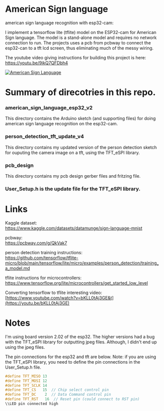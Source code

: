 # American Sign language
 american sign language recognition with esp32-cam:

 I implement a tensorflow lite (tflite) model on the ESP32-cam for American Sign language. The model is a stand-alone model and requires no network connection to run. The projects uses a pcb from pcbway to connect the esp32-can to a tft lcd screen, thus eliminating much of the messy wiring.

 The youtube video giving instructions for building this project is here: <br>
 https://youtu.be/9ikQ7QFDbh4

 [![American Sign Language](https://i9.ytimg.com/vi_webp/9ikQ7QFDbh4/mqdefault.webp?v=64ccb685&sqp=CNzrsqYG&rs=AOn4CLAw7yBEJtLvFue2c2x371T_yBB77g)](https://youtu.be/9ikQ7QFDbh)

# Summary of direcotries in this repo.

### american_sign_language_esp32_v2
This directory contains the Arduino sketch (and supporting files) for doing american sign language recognition on the esp32-cam.

### person_detection_tft_update_v4
This directory contains my updated version of the person detection sketch for ouputing the camera image on a tft, using the TFT_eSPI library.

### pcb_design
This directory contains my pcb design gerber files and fritzing file.

### User_Setup.h is the update file for the TFT_eSPI library.

# Links
Kaggle dataset: <br>
https://www.kaggle.com/datasets/datamunge/sign-language-mnist <br>

pcbway: <br>
https://pcbway.com/g/QkVak7 <br>

person detection training instructions: <br>
https://github.com/tensorflow/tflite-micro/blob/main/tensorflow/lite/micro/examples/person_detection/training_a_model.md <br>

tflite instructions for microcontrollers: <br>
https://www.tensorflow.org/lite/microcontrollers/get_started_low_level <br>

Converting tensorflow to tflite interesting video: <br>
[https://www.youtube.com/watch?v=bKLL0tAj3GE&t](https://youtu.be/bKLL0tAj3GE) <br>

# Notes

I'm using board version 2.02 of the esp32. The higher versions had a bug with the TFT_eSPI library for outputting  jpeg files. Although, I didn't end up using the jpeg files. <br>

The pin connections for the esp32 and tft are below. Note: if you are using the TFT_eSPI library, you need to define the pin connections in the User_Setup.h file. <br>
```c
#define TFT_MISO 13
#define TFT_MOSI 12
#define TFT_SCLK 14
#define TFT_CS   15  // Chip select control pin
#define TFT_DC    2  // Data Command control pin
#define TFT_RST   16  // Reset pin (could connect to RST pin)
\\LED pin connected high
```
 
